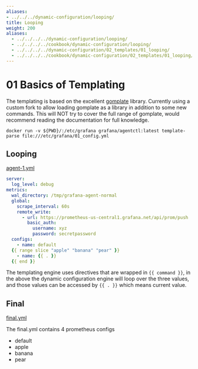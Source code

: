 ```yaml
---
aliases:
- ../../../dynamic-configuration/looping/
title: Looping
weight: 200
aliases:
  - ../../../../dynamic-configuration/looping/
  - ../../../../cookbook/dynamic-configuration/looping/
  - ../../../../dynamic-configuration/02_templates/01_looping/
  - ../../../../cookbook/dynamic-configuration/02_templates/01_looping/
---
```


# 01 Basics of Templating

The templating is based on the excellent [gomplate](https://docs.gomplate.ca/) library. Currently using a custom fork to allow loading gomplate as a library in addition to some new commands. This will NOT try to cover the full range of gomplate, would recommend reading the documentation for full knowledge.

`docker run -v ${PWD}/:/etc/grafana grafana/agentctl:latest template-parse file:///etc/grafana/01_config.yml`

## Looping

[agent-1.yml](https://github.com/grafana/agent/blob/main/docs/sources/cookbook/dynamic-configuration/02_Templates/01_assets/agent-1.yml)

```yaml
server:
  log_level: debug
metrics:
  wal_directory: /tmp/grafana-agent-normal
  global:
    scrape_interval: 60s
    remote_write:
      - url: https://prometheus-us-central1.grafana.net/api/prom/push
        basic_auth:
          username: xyz
          password: secretpassword
  configs:
    - name: default
  {{ range slice "apple" "banana" "pear" }}
    - name: {{ . }}
  {{ end }}
```

The templating engine uses directives that are wrapped in `{{ command }}`, in the above the dynamic configuration engine will loop over the three values, and those values can be accessed by `{{ . }}` which means current value.

## Final

[final.yml](https://github.com/grafana/agent/blob/main/docs/sources/cookbook/dynamic-configuration/02_Templates/01_assets/final.yml)

The final.yml contains 4 prometheus configs

- default
- apple
- banana
- pear
